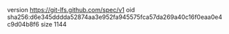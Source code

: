 version https://git-lfs.github.com/spec/v1
oid sha256:d6e345dddda52874aa3e952fa945575fca57da269a40c16f0eaa0e4c9d04b8f6
size 1144

